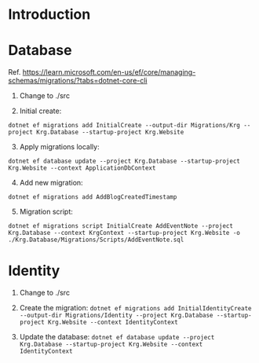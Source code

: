 ﻿
# Introduction

# Database
Ref. https://learn.microsoft.com/en-us/ef/core/managing-schemas/migrations/?tabs=dotnet-core-cli

1) Change to ./src

2) Initial create: 
 
`dotnet ef migrations add InitialCreate --output-dir Migrations/Krg --project Krg.Database --startup-project Krg.Website`

3) Apply migrations locally:

`dotnet ef database update --project Krg.Database --startup-project Krg.Website --context ApplicationDbContext`

4) Add new migration:
 
`dotnet ef migrations add AddBlogCreatedTimestamp`

5) Migration script:

`dotnet ef migrations script InitialCreate AddEventNote --project Krg.Database --context KrgContext --startup-project Krg.Website -o ./Krg.Database/Migrations/Scripts/AddEventNote.sql`

# Identity

1) Change to ./src

2) Create the migration:
`dotnet ef migrations add InitialIdentityCreate --output-dir Migrations/Identity --project Krg.Database --startup-project Krg.Website --context IdentityContext`

3) Update the database:
`dotnet ef database update --project Krg.Database --startup-project Krg.Website --context IdentityContext`